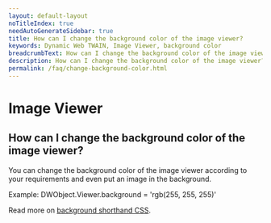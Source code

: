 ```yaml
---
layout: default-layout
noTitleIndex: true
needAutoGenerateSidebar: true
title: How can I change the background color of the image viewer?
keywords: Dynamic Web TWAIN, Image Viewer, background color
breadcrumbText: How can I change the background color of the image viewer?
description: How can I change the background color of the image viewer?
permalink: /faq/change-background-color.html
---
```


# Image Viewer

## How can I change the background color of the image viewer?

You can change the background color of the image viewer according to your requirements and even put an image in the background.

Example: DWObject.Viewer.background = 'rgb(255, 255, 255)'

Read more on <a href="https://developer.mozilla.org/en-US/docs/Web/CSS/background" target="_blank">background shorthand CSS</a>.
